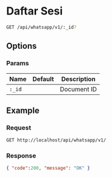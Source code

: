 # Daftar Sesi

<!--
@category Sesi
-->

```bash
GET /api/whatsapp/v1/:_id?
```

## Options

### Params

Name | Default | Description
--- | --- | ---
`:_id` |  | Document ID

## Example

### Request

```bash
GET http://localhost/api/whatsapp/v1/
```

### Response

```json
{ "code":200, "message": "OK" }
```